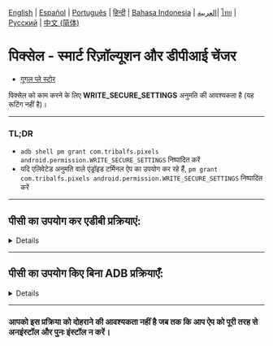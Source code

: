 [English](../../README.md) | [Español](../es/README.md) | [Português](../pt/README.md) | [हिन्दी](README.md)
| [Bahasa Indonesia](../in/README.md) | [العربية](../ar/README.md)| [ไทย](../th/README.md)
| [Русский](../ru/README.md) | [中文 (简体)](../zh-rCN/README.md)

# पिक्सेल - स्मार्ट रिज़ॉल्यूशन और डीपीआई चेंजर

* [गूगल प्ले स्टोर](https://play.google.com/store/apps/details?id=com.tribalfs.pixels)

पिक्सेल को काम करने के लिए **WRITE_SECURE_SETTINGS** अनुमति की आवश्यकता है (यह रूटिंग नहीं है)।

----------------------

### TL;DR

* `adb shell pm grant com.tribalfs.pixels android.permission.WRITE_SECURE_SETTINGS` निष्पादित करें
* यदि एलिवेटेड अनुमति वाले एंड्रॉइड टर्मिनल ऐप का उपयोग कर रहे हैं,
  `pm grant com.tribalfs.pixels android.permission.WRITE_SECURE_SETTINGS` निष्पादित करें

----------------------

पीसी का उपयोग कर एडीबी प्रक्रियाएं:
----------------------

<details>

### 1. फोन की सेटिंग्स में डेवलपर मोड सक्षम करें

<details>

* _सेटिंग्स_ > _फोन के बारे में_ > _सॉफ्टवेयर जानकारी_ पर जाएं और डेवलपर मोड सक्षम होने तक _बिल्ड
  नंबर_ पर कई बार टैप करें।
  <img src="res/about_phone.jpg" width=320 height=640 alt="फोन के बारे में">

</details>

### 2. यूएसबी डिबगिंग सक्षम करें

<details>

* _सेटिंग्स_ > _डेवलपर विकल्प_ पर जाएं (पुराने एंड्रॉइड संस्करणों पर _सेटिंग्स_ > _सिस्टम_ > _डेवलपर
  विकल्प_ हो सकता है
  ), नीचे स्क्रॉल करें और _यूएसबी डिबगिंग_ विकल्प खोजें।

  <img src="res/usb_debugging.jpg" width=320 height=640 alt="एडीबी">

#### MIUI जैसे कुछ उपकरणों के लिए नोट्स:

* यदि डेवलपर विकल्प में मौजूद हो तो _सुरक्षा सेटिंग्स के लिए यूएसबी डिबगिंग_ भी चालू करें।

* यदि डेवलपर विकल्पों में मौजूद हो तो _अनुमति निगरानी अक्षम करें_ विकल्प चालू करें। रिबूट आवश्यक है।

</details>

### 3. अपने कंप्यूटर पर एडीबी डाउनलोड करें

<details>

* अपने कंप्यूटर पर एडीबी (प्लेटफॉर्म-टूल्स) डाउनलोड करें:
  [विंडोज](https://dl.google.com/android/repository/platform-tools-latest-windows.zip) के लिए |
  [मैक](https://dl.google.com/android/repository/platform-tools-latest-darwin.zip) के लिए |
  [लिनक्स](https://dl.google.com/android/repository/platform-tools-latest-linux.zip) के लिए

* डाउनलोड की गई ज़िप फ़ाइल निकालें।

</details>

### 4. के अंदर नेविगेट करें

`platform-tools` फ़ोल्डर जिसे आपने विंडोज एक्सप्लोरर या फाइंडर (macOS) पर निकाला है

### 5. कमांड-लाइन इंटरफ़ेस खोलना

  <details>

#### विंडोज के लिए: सीएमडी खोलें

* एड्रेस बार में `cmd` टाइप करें और एंटर दबाएं। यह विंडोज कमांड प्रॉम्प्ट
  एप्लिकेशन खोलेगा।

![ओपनिंग_सीएमडी](res/opening_cmd.png)

#### MacOS के लिए: टर्मिनल खोलें

* लॉन्चपैड से `टर्मिनल` खोजें और इसे चलाएं।

* `sudo -s` चलाएं और अपना उपयोगकर्ता पासवर्ड टाइप करें। **टर्मिनल यह प्रदर्शित नहीं करेगा कि आप
  कितने वर्ण
  टाइप करते हैं, यह खाली रहेगा।**

* `export PATH=.:$PATH` चलाएं

**इसके बिना, आपको `adb: command not found` त्रुटियां मिलेंगी।**

</details>

### 6. अपने फोन को अपने कंप्यूटर से कनेक्ट करना

  <details>

* यदि आपका फोन पहली बार यूएसबी डिबगिंग मोड पर कनेक्ट हो रहा है तो _यूएसबी डिबगिंग की अनुमति दें_ का
  संकेत देगा
  । _अनुमति दें_ या _ठीक है_ पर टैप करें।
* आप _इस कंप्यूटर से हमेशा अनुमति दें_ को चेक कर सकते हैं (यूएसबी डिबगिंग को सक्षम रखने के बारे में
  इस ट्यूटोरियल के अंत में नोट देखें)।

  <img src="res/usb_debugging_prompt.jpg" width=320 height=640 alt="एडीबी प्रॉम्प्ट">

* निम्नलिखित कमांड दर्ज करके कनेक्शन की जांच करें और उसके बाद एंटर दबाएं। यदि सफलतापूर्वक कनेक्ट हो
  गया है तो इसे आपकी
  डिवाइस आईडी दिखानी चाहिए।

> ```adb devices```

![6](res/adb_devices.png)

#### macOS के लिए: ```./adb devices ```

* यदि आपका डिवाइस आपके कंप्यूटर से कनेक्ट होने में विफल रहता है, तो इसे किसी भिन्न यूएसबी पोर्ट से
  कनेक्ट करने का प्रयास करें और/या
  एक भिन्न यूएसबी डेटा केबल का उपयोग करें। यदि अभी भी कनेक्ट नहीं हो रहा है, तो संभवतः आपके कंप्यूटर
  में
  आपके फोन के लिए यूएसबी ड्राइवर नहीं है।
  [ओईएम यूएसबी ड्राइवर डाउनलोड करने के लिए यहां देखें](https://developer.android.com/studio/run/oem-usb#Drivers)।
  एक बार स्थापित हो जाने पर, अपने पीसी को रीबूट करें और चरण संख्या 6 को फिर से करें।

</details>

### 7. पिक्सेल को WRITE_SECURE_SETTINGS अनुमति का वास्तविक अनुदान

  <details>

* सफलतापूर्वक कनेक्ट होने पर, निम्न कमांड दर्ज करें और एंटर दबाएं। आप नीचे दिए गए कमांड को कॉपी कर
  सकते हैं
  । यदि कमांड ठीक से निष्पादित होता है, तो यह रिक्त वापस आ जाएगा।

> ```adb shell pm grant com.tribalfs.pixels android.permission.WRITE_SECURE_SETTINGS```

* यदि यह `adb.exe: more than one device/emulator...` संकेत देता है, तो इसके बजाय निम्नलिखित
  निष्पादित करें:

>
```adb -s [चरण 6 में दिखाई गई डिवाइस आईडी] shell pm grant com.tribalfs.pixels android.permission.WRITE_SECURE_SETTINGS```

![6](res/write_secure_settings.png)

#### macOS के लिए:

```./adb shell pm grant com.tribalfs.pixels android.permission.WRITE_SECURE_SETTINGS ```

#### MIUI, वनप्लस और कुछ अन्य उपकरणों के लिए नोट

यदि आपको `java.lang.SecurityException: grantRuntimePermission` त्रुटि मिलती है, तो इन चरणों का पालन
करें:

1. _सेटिंग्स_ > _डेवलपर विकल्प_ पर जाएं ( _सेटिंग्स_ > _सिस्टम_ > _डेवलपर विकल्प_ हो सकता है
2. नीचे स्क्रॉल करें और **यूएसबी डिबगिंग (सुरक्षा सेटिंग्स)** सक्षम करें
3. यदि कोई _सावधानी संवाद_ प्रकट होता है, तो आगे बढ़ने के लिए उसके चरणों का पालन करें।
4. अपने डिवाइस को रीबूट करें और फिर से अनुभाग 7 के चरणों का प्रयास करें।

**बस इतना ही!**
</details>

#### अब आप यूएसबी डिबगिंग सेटिंग्स को अक्षम कर सकते हैं

* **महत्वपूर्ण**: यदि आप अपने
  डिवाइस पर विदेशी स्क्रीन रिज़ॉल्यूशन (ओं) को आज़माना चाहते हैं जो संभावित रूप से सिस्टम को क्रैश
  कर सकता है तो यूएसबी डिबगिंग को सक्षम रखें। चरण 6 में _इस कंप्यूटर से हमेशा अनुमति दें_ को चेक
  किया जाना चाहिए
  । स्क्रीन रिज़ॉल्यूशन रीसेट करने के लिए एडीबी कमांड: `adb shell wm size reset`
  और `adb shell wm density reset`।

* यदि आपको यूएसबी डिबगिंग की आवश्यकता नहीं है, तो अब आप संभावित
  अवांछित पहुंच से बचने के लिए यूएसबी डिबगिंग सेटिंग्स को अक्षम कर सकते हैं।

* _सेटिंग्स_ > _डेवलपर विकल्प_ पर जाएं, एक पृष्ठ नीचे स्क्रॉल करें और _यूएसबी डिबगिंग_ विकल्प को *
  *अक्षम** करें
  ।

----------------------
[वीडियो गाइड](https://youtu.be/hKxc8wqanxA)

</details>

----------------------

पीसी का उपयोग किए बिना ADB प्रक्रियाएँ:
----------------------
<details>

### विकल्प 1: आप [Shizuku](https://play.google.com/store/apps/details?id=moe.shizuku.privileged.api) इंस्टॉल कर सकते हैं

और दिए गए निर्देशों का पालन करके इसे सक्रिय कर सकते हैं।  
इसके बाद, _Pixels_ ऐप पर वापस जाएँ और रेज़ोल्यूशन लागू करके इसे अनुमति दें।

### विकल्प 2: आप [LADB](https://github.com/tribalfs/LADB/releases) इंस्टॉल कर सकते हैं

इसकी सेटअप गाइड का पालन करें और निम्नलिखित कमांड चलाएँ:

`pm grant com.tribalfs.pixels android.permission.WRITE_SECURE_SETTINGS`

**नोट:** इसके लिए Wi-Fi नेटवर्क से कनेक्शन आवश्यक है।  
यदि `java.lang.SecurityException` त्रुटि आती है, तो ऊपर दिए गए **स्टेप 2** के नोट्स की जाँच करें।  
**महत्वपूर्ण:** कभी-कभी **LADB** को काम करने के लिए कई बार प्रयास करना पड़ता है, और यह सभी उपकरणों
पर काम नहीं कर सकता।
[वीडियो वॉकथ्रू](https://youtu.be/gdPHB9ru238)

</details>


----------------------

### आपको इस प्रक्रिया को दोहराने की आवश्यकता नहीं है जब तक कि आप ऐप को पूरी तरह से अनइंस्टॉल और पुनः इंस्टॉल न करें।


